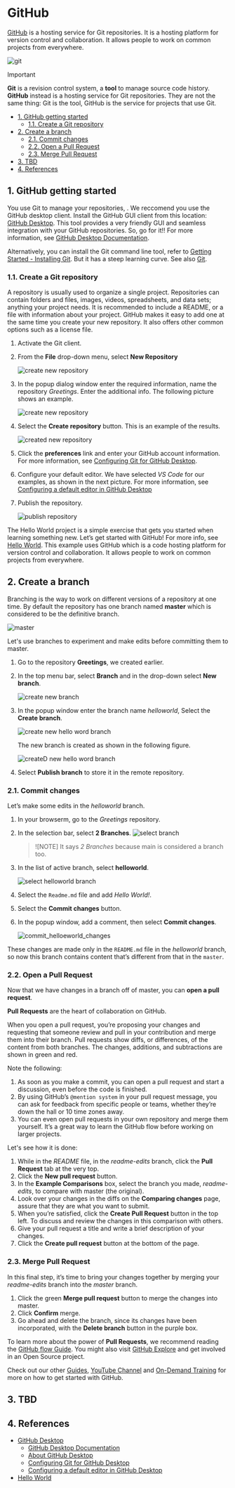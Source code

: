 # GitHub <!-- omit from toc -->

[GitHub](https://github.com/) is a hosting service for Git repositories. It is a hosting platform for version control and collaboration. It allows people to work on common projects from everywhere.

![git](../Resources/Images/GitHub/git_github.png)

> [!IMPORTANT] 
> **Git** is a revision control system, a **tool** to manage source code
> history. **GitHub** instead is a hosting service for Git repositories.
> They are not the same thing: Git is the tool, GitHub is the service
for projects that use Git.

- [1. GitHub getting started](#1-github-getting-started)
  - [1.1. Create a Git repository](#11-create-a-git-repository)
- [2. Create a branch](#2-create-a-branch)
  - [2.1. Commit changes](#21-commit-changes)
  - [2.2. Open a Pull Request](#22-open-a-pull-request)
  - [2.3. Merge Pull Request](#23-merge-pull-request)
- [3. TBD](#3-tbd)
- [4. References](#4-references)

## 1. GitHub getting started

You use Git to manage your repositories, . We reccomend you use the GitHub desktop client. Install the GitHub GUI client from this location: [GitHub Desktop](https://desktop.github.com/). This tool provides a very friendly GUI and seamless integration with your GitHub repositories. So, go for it!! 
For more information, see [GitHub Desktop Documentation](https://help.github.com/en/desktop).

Alternatively, you can install the Git command line tool, refer to [Getting Started - Installing Git](https://git-scm.com/book/en/v2/Getting-Started-Installing-Git). But it has a steep learning curve. See also [Git](git.md). 

### 1.1. Create a Git repository

A repository is usually used to organize a single project. Repositories
can contain folders and files, images, videos, spreadsheets, and data
sets; anything your project needs. It is recommended to include a
README, or a file with information about your project. GitHub makes it
easy to add one at the same time you create your new repository. It also
offers other common options such as a license file.

1. Activate the Git client.
1. From the **File** drop-down menu, select **New Repository**

    ![create new repository](../Resources/Images/GitHub/create_new_repository.png)

1. In the popup dialog window enter the required information, name the repository *Greetings*. Enter the additional info. The following picture shows an example.

    ![create new repository](../Resources/Images/GitHub/create_new_repository_local.png)

1. Select the **Create repository** button. This is an example of the results. 

    ![created new repository](../Resources/Images/GitHub/created_new_repository_local.png)

1. Click the **preferences** link and enter your GitHub account information. For more information, see [Configuring Git for GitHub Desktop](https://help.github.com/en/desktop/getting-started-with-github-desktop/configuring-git-for-github-desktop).

1. Configure your default editor. We have selected *VS Code* for our examples, as shown in the next picture. For more information, see [Configuring a default editor in GitHub Desktop](https://docs.github.com/en/desktop/configuring-and-customizing-github-desktop/configuring-a-default-editor-in-github-desktop)

1. Publish the repository. 

    ![publish repository](../Resources/Images/GitHub/publish_new_repository.png)

The Hello World project is a simple exercise that gets you started when
learning something new. Let’s get started with GitHub! For more info,
see [Hello World](https://guides.github.com/activities/hello-world/).
This example uses GitHub which is a code hosting platform for version
control and collaboration. It allows people to work on common projects
from everywhere.

## 2. Create a branch

Branching is the way to work on different versions of a repository at one time.
By default the repository has one branch named **master** which is considered to be the definitive branch.

![master](../Resources/Images/Git/master.png)

Let's use branches to experiment and make edits before committing them to master.

1. Go to the repository **Greetings**, we created earlier. 
1. In the top menu bar, select **Branch** and in the drop-down select **New branch**. 

    ![create new branch](../Resources/Images/GitHub/create_new_branch.png)

1. In the popup window enter the branch name *helloworld*, Select the **Create branch**.  

    ![create new hello word branch](../Resources/Images/GitHub/create_new_helloworld_branch.png)

    The new branch is created as shown in the following figure. 

    ![createD new hello word branch](../Resources/Images/GitHub/createD_new_helloworld_branch.png)

1. Select **Publish branch** to store it in the remote repository. 

### 2.1. Commit changes

Let’s make some edits in the *helloworld* branch.

1. In your browserm, go to the *Greetings* repository.
1. In the selection bar, select **2 Branches**.
    ![select branch](../Resources/Images/GitHub/select_branches.png)
    > ![NOTE]
    > It says *2 Branches* because main is considered a branch too. 
1. In the list of active branch, select **helloworld**.

   ![select helloworld branch](../Resources/Images/GitHub/select_helloworld_branch.png)

1. Select the `Readme.md` file and add *Hello World!*.
1. Select the **Commit changes** button. 
1. In the popup window, add a comment, then select **Commit changes**.

    ![commit_helloeworld_changes](../Resources/Images/GitHub/commit_helloeworld_changes.png)

These changes are made only in the `README.md` file in the *helloworld* branch, so now this branch contains content that’s different from that in the `master`.

### 2.2. Open a Pull Request

Now that we have changes in a branch off of master, you can **open a pull request**.

**Pull Requests** are the heart of collaboration on GitHub.

When you open a pull request, you’re proposing your changes and requesting that someone review and pull in your contribution and merge them into their branch.
Pull requests show diffs, or differences, of the content from both branches. The changes, additions, and subtractions are shown in green and red.

Note the following:

1. As soon as you make a commit, you can open a pull request and start a discussion, even before the code is finished.
1. By using GitHub’s `@mention system` in your pull request message, you can ask for feedback from specific people or teams, whether they’re down the hall or 10 time zones away.
1. You can even open pull requests in your own repository and merge them yourself. It’s a great way to learn the GitHub flow before working on larger projects.

Let's see how it is done:

1. While in the *README* file, in the *readme-edits* branch, click the **Pull Request** tab at the very top.
1. Click the **New pull request** button.  
1. In the **Example Comparisons** box, select the branch you made, *readme-edits*, to compare with master (the original).
1. Look over your changes in the diffs on the **Comparing changes** page, assure that they are what you want to submit.
1. When you’re satisfied, click the **Create Pull Request** button in the top left. To discuss and review the changes in this comparison with others.
1. Give your pull request a title and write a brief description of your changes.
1. Click the **Create pull request** button at the bottom of the page.

### 2.3. Merge Pull Request

In this final step, it’s time to bring your changes together by merging your *readme-edits* branch into the *master* branch.

1. Click the green **Merge pull request** button to merge the changes into master.
1. Click **Confirm** merge.
1. Go ahead and delete the branch, since its changes have been incorporated, with the **Delete branch** button in the purple box.

To learn more about the power of **Pull Requests**, we recommend reading the [GitHub flow Guide](http://guides.github.com/overviews/flow/). You might also visit [GitHub Explore](http://github.com/explore) and get involved in an Open Source project.

Check out our other [Guides](http://guides.github.com/), [YouTube Channel](http://youtube.com/githubguides) and [On-Demand Training](https://services.github.com/on-demand/) for more on how to get started with GitHub.

## 3. TBD 

## 4. References

- [GitHub Desktop](https://desktop.github.com/) 
  - [GitHub Desktop Documentation](https://help.github.com/en/desktop)
  - [About GitHub Desktop](https://docs.github.com/en/desktop/overview/about-github-desktop)
  - [Configuring Git for GitHub Desktop](https://help.github.com/en/desktop/getting-started-with-github-desktop/configuring-git-for-github-desktop)
  - [Configuring a default editor in GitHub Desktop](https://docs.github.com/en/desktop/configuring-and-customizing-github-desktop/configuring-a-default-editor-in-github-desktop)
- [Hello World](https://guides.github.com/activities/hello-world/)
